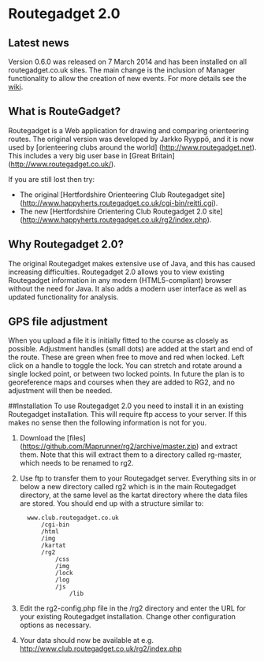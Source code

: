 # Routegadget 2.0

## Latest news
Version 0.6.0 was released on 7 March 2014 and has been installed on all routegadget.co.uk sites. The main change is the inclusion of Manager functionality to allow the creation of new events. For more details see the [wiki](https://github.com/Maprunner/rg2/wiki/Manager-details).

## What is RouteGadget?
Routegadget is a Web application for drawing and comparing orienteering routes. The original version was developed by Jarkko Ryyppö, and
it is now used by [orienteering clubs around the world] (http://www.routegadget.net). This includes a very big user base
in [Great Britain] (http://www.routegadget.co.uk/). 

If you are still lost then try:

* The original [Hertfordshire Orienteering Club Routegadget site] (http://www.happyherts.routegadget.co.uk/cgi-bin/reitti.cgi).
* The new [Hertfordshire Orientering Club Routegadget 2.0 site] (http://www.happyherts.routegadget.co.uk/rg2/index.php).

## Why Routegadget 2.0?
The original Routegadget makes extensive use of Java, and this has caused increasing difficulties.
Routegadget 2.0 allows you to view existing Routegadget information in any modern (HTML5-compliant) browser without the need for Java.
It also adds a modern user interface as well as updated functionality for analysis.

## GPS file adjustment
When you upload a file it is initially fitted to the course as closely as possible. Adjustment handles (small dots) are added at the start and end of the route. These are green when free to move and red when locked. Left click on a handle to toggle the lock. You can stretch and rotate around a single locked point, or between two locked points. In future the plan is to georeference maps and courses when they are added to RG2, and no adjustment will then be needed.

##Installation
To use Routegadget 2.0 you need to install it in an existing Routegadget installation. This will require ftp access to your server. If this makes no sense then the following information is not for you.

1. Download the [files] (https://github.com/Maprunner/rg2/archive/master.zip) and extract them. Note that this will extract them to a directory called rg-master, which needs to be renamed to rg2.

2. Use ftp to transfer them to your Routegadget server. Everything sits in or below a new directory called rg2 which is in the main Routegadget
directory, at the same level as the kartat directory where the data files are stored. You should end up with a structure similar to:

         www.club.routegadget.co.uk
             /cgi-bin
             /html
             /img
             /kartat
             /rg2
                 /css
                 /img
                 /lock
                 /log
                 /js
                     /lib

3. Edit the rg2-config.php file in the /rg2 directory and enter the URL for your existing Routegadget installation. Change other configuration options as necessary.

4. Your data should now be available at e.g. http://www.club.routegadget.co.uk/rg2/index.php


